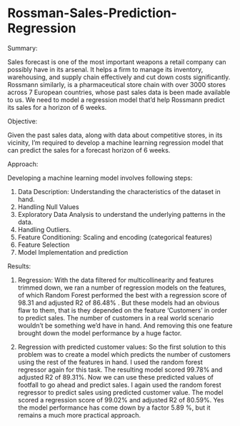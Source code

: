 # Rossman-Sales-Prediction-Regression
Summary:

Sales forecast is one of the most important weapons a retail company can possibly have in its arsenal. It helps a firm to manage its inventory, warehousing, and supply chain effectively and cut down costs significantly. 
Rossmann similarly, is a pharmaceutical store chain with over 3000 stores across 7 European countries, whose past sales data is been made available to us. We need to model a regression model that’d help Rossmann predict its sales for a horizon of 6 weeks. 


Objective: 

Given the past sales data, along with data about competitive stores, in its vicinity, I’m required to develop a machine learning regression model that can predict the sales for a forecast horizon of 6 weeks.


Approach:

Developing a machine learning model involves following steps:
1. Data Description: Understanding the characteristics of the dataset in hand.
2. Handling Null Values
3. Exploratory Data Analysis to understand the underlying patterns in the data.
4. Handling Outliers.
5. Feature Conditioning: Scaling and encoding (categorical features)
6. Feature Selection
7. Model Implementation and prediction 


Results:

1. Regression:
With the data filtered for multicollinearity and features trimmed down, we ran a number of
regression models on the features, of which Random Forest performed the best with a
regression score of 98.31 and adjusted R2 of 86.48% . But these models had an obvious
flaw to them, that is they depended on the feature ‘Customers’ in order to predict sales.
The number of customers in a real world scenario wouldn’t be something we’d have in
hand. And removing this one feature brought down the model performance by a huge
factor.

2. Regression with predicted customer values:
So the first solution to this problem was to create a model which predicts the number of
customers using the rest of the features in hand. I used the random forest regressor again
for this task. The resulting model scored 99.78% and adjusted R2 of 89.31%. Now we can
use these predicted values of footfall to go ahead and predict sales.
I again used the random forest regressor to predict sales using predicted customer value.
The model scored a regression score of 99.02% and adjusted R2 of 80.59%.
Yes the model performance has come down by a factor 5.89 %, but it remains a much more
practical approach.
